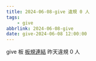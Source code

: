 ```yaml
---
title: 2024-06-08-give 違規 0 人
tags:
    - give
abbrlink: 2024-06-08-give
date: give-2024-06-08 12:00:00
---
```

give 板 [板規連結](https://www.ptt.cc/bbs/give/M.1612495900.A.C32.html)
昨天違規 0 人
